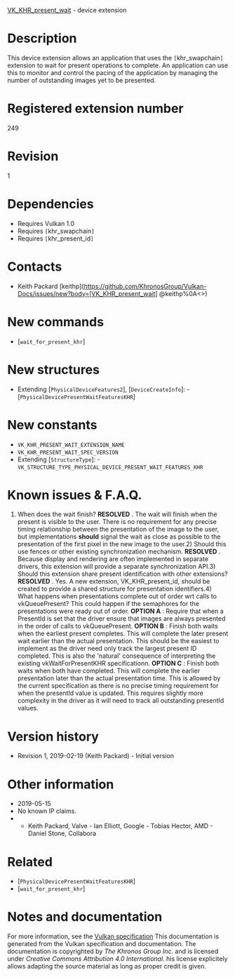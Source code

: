 [VK_KHR_present_wait](https://www.khronos.org/registry/vulkan/specs/1.3-extensions/man/html/VK_KHR_present_wait.html) - device extension

# Description
This device extension allows an application that uses the
`[`khr_swapchain`]` extension to wait for present operations to
complete.
An application can use this to monitor and control the pacing of the
application by managing the number of outstanding images yet to be
presented.

# Registered extension number
249

# Revision
1

# Dependencies
- Requires Vulkan 1.0
- Requires `[`khr_swapchain`]`
- Requires `[`khr_present_id`]`

# Contacts
- Keith Packard [keithp](https://github.com/KhronosGroup/Vulkan-Docs/issues/new?body=[VK_KHR_present_wait] @keithp%0A<<Here describe the issue or question you have about the VK_KHR_present_wait extension>>)

# New commands
- [`wait_for_present_khr`]

# New structures
- Extending [`PhysicalDeviceFeatures2`], [`DeviceCreateInfo`]:  - [`PhysicalDevicePresentWaitFeaturesKHR`]

# New constants
- `VK_KHR_PRESENT_WAIT_EXTENSION_NAME`
- `VK_KHR_PRESENT_WAIT_SPEC_VERSION`
- Extending [`StructureType`]:  - `VK_STRUCTURE_TYPE_PHYSICAL_DEVICE_PRESENT_WAIT_FEATURES_KHR`

# Known issues & F.A.Q.
1) When does the wait finish? **RESOLVED** .
The wait will finish when the present is visible to the user.
There is no requirement for any precise timing relationship between the
presentation of the image to the user, but implementations  **should**  signal
the wait as close as possible to the presentation of the first pixel in the
new image to the user.2) Should this use fences or other existing synchronization mechanism. **RESOLVED** .
Because display and rendering are often implemented in separate drivers,
this extension will provide a separate synchronization API.3) Should this extension share present identification with other extensions? **RESOLVED** .
Yes.
A new extension, VK_KHR_present_id, should be created to provide a shared
structure for presentation identifiers.4) What happens when presentations complete out of order wrt calls to
vkQueuePresent? This could happen if the semaphores for the presentations
were ready out of order. **OPTION A** : Require that when a PresentId is set that the driver ensure that
images are always presented in the order of calls to vkQueuePresent. **OPTION B** : Finish both waits when the earliest present completes.
This will complete the later present wait earlier than the actual
presentation.
This should be the easiest to implement as the driver need only track the
largest present ID completed.
This is also the 'natural' consequence of interpreting the existing
vkWaitForPresentKHR specificationn. **OPTION C** : Finish both waits when both have completed.
This will complete the earlier presentation later than the actual
presentation time.
This is allowed by the current specification as there is no precise timing
requirement for when the presentId value is updated.
This requires slightly more complexity in the driver as it will need to
track all outstanding presentId values.

# Version history
- Revision 1, 2019-02-19 (Keith Packard)  - Initial version

# Other information
* 2019-05-15
* No known IP claims.
*   - Keith Packard, Valve  - Ian Elliott, Google  - Tobias Hector, AMD  - Daniel Stone, Collabora

# Related
- [`PhysicalDevicePresentWaitFeaturesKHR`]
- [`wait_for_present_khr`]

# Notes and documentation
For more information, see the [Vulkan specification](https://www.khronos.org/registry/vulkan/specs/1.3-extensions/html/vkspec.html)
This documentation is generated from the Vulkan specification and documentation.
The documentation is copyrighted by *The Khronos Group Inc.* and is licensed under *Creative Commons Attribution 4.0 International*.
his license explicitely allows adapting the source material as long as proper credit is given.
        